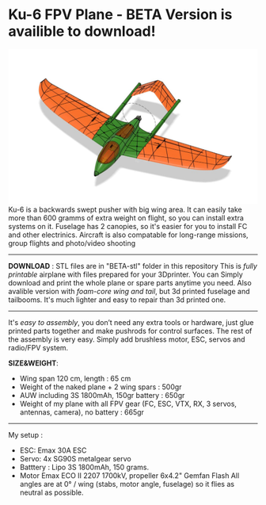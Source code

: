 # Ku-6 FPV Plane - BETA Version is availible to download!
![alt text](https://github.com/YuRa-Aero/Ku-6-FPV-Plane/blob/images/1.jpg?raw=true)
 Ku-6 is a backwards swept pusher with big wing area. It can easily take more than 600 gramms of extra weight on flight, so you can install extra systems on it. 
Fuselage has 2 canopies, so it's easier for you to install FC and other electrinics. Aircraft is also compatable for long-range missions, group flights and photo/video shooting
___
**DOWNLOAD** : STL files are in "BETA-stl" folder in this repository
 This is *fully printable* airplane with files prepared for your 3Dprinter. You can Simply download and print
the whole plane or spare parts anytime you need.
Also avalible version with *foam-core wing and tail*, but 3d printed fuselage and tailbooms. It's much lighter and easy to repair than 3d printed one.
___
 It's *easy to assembly*, you don’t need any extra tools or hardware, just glue printed
parts together and make pushrods for control surfaces. The rest of the assembly is very
easy. Simply add brushless motor, ESC, servos and radio/FPV system. 

**SIZE&WEIGHT**:
<ul>
      <li>Wing span 120 cm, length : 65 cm</li>
      <li>Weight of the naked plane + 2 wing spars : 500gr</li>
      <li>AUW including 3S 1800mAh, 150gr battery : 650gr</li>
      <li>Weight of my plane with all FPV gear (FC, ESC, VTX, RX, 3 servos, antennas, camera), no battery : 665gr </li>
</ul>

___

My setup :
- ESC: Emax 30A ESC
- Servo: 4x SG90S metalgear servo
- Batttery : Lipo 3S 1800mAh, 150 grams.
- Motor Emax ECO II 2207 1700kV, propeller 6x4.2" Gemfan Flash
 All angles are at 0° / wing (stabs, motor angle, fuselage) so it flies as neutral as possible. 

